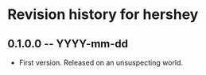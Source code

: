 # Revision history for hershey

## 0.1.0.0 -- YYYY-mm-dd

* First version. Released on an unsuspecting world.
